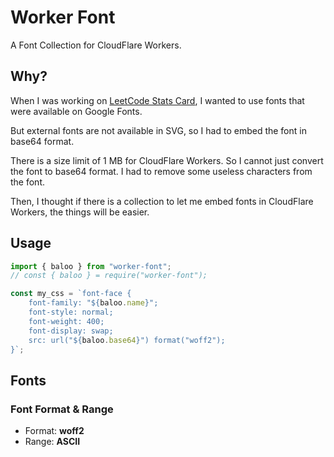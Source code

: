 # Worker Font

 A Font Collection for CloudFlare Workers.

## Why?

When I was working on [LeetCode Stats Card](https://github.com/JacobLinCool/LeetCode-Stats-Card), I wanted to use fonts that were available on Google Fonts.

But external fonts are not available in SVG, so I had to embed the font in base64 format.

There is a size limit of 1 MB for CloudFlare Workers. So I cannot just convert the font to base64 format. I had to remove some useless characters from the font.

Then, I thought if there is a collection to let me embed fonts in CloudFlare Workers, the things will be easier.

## Usage

```typescript
import { baloo } from "worker-font";
// const { baloo } = require("worker-font");

const my_css = `font-face { 
    font-family: "${baloo.name}";
    font-style: normal;
    font-weight: 400;
    font-display: swap;
    src: url("${baloo.base64}") format("woff2");
}`;
```

## Fonts

### Font Format & Range

- Format: **woff2**
- Range: **ASCII**
